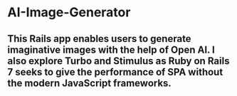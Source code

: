 # AI-Image-Generator

## This Rails app enables users to generate imaginative images with the help of Open AI. I also explore Turbo and Stimulus as Ruby on Rails 7 seeks to give the performance of SPA without the modern JavaScript frameworks.
